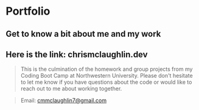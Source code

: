 # Portfolio

## Get to know a bit about me and my work

## Here is the link: chrismclaughlin.dev

> This is the culmination of the homework and group projects from my Coding Boot Camp at Northwestern University. Please don't hesitate to let me know if you have questions about the code or would like to reach out to me about working together.

> Email: cmmclaughlin7@gmail.com
